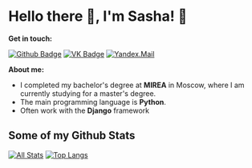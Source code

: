 # Hello there 👋, I'm Sasha! 🥑

**Get in touch:**
<!-- [![Linkedin Badge](https://img.shields.io/badge/-andrespedes12-0072b1?style=flat&logo=Linkedin&logoColor=white&link=https://www.linkedin.com/in/andrespedes12/)](https://www.linkedin.com/in/andrespedes12/) -->
[![Github Badge](https://img.shields.io/badge/N0len-sasha-grey?style=flat&logo=github&logoColor=white)](https://github.com/N0len-sasha/)
[![VK Badge](https://img.shields.io/badge/alexandr-blue?style=flat&logo=vk&logoColor=white)](https://vk.com/id275572405)
[![Yandex.Mail](https://img.shields.io/badge/alexandarplatoshin@yandex.ru-red?style=flat&logo=mail&logoColor=yellow)](https://aleksandarplatoshin/)

<!-- ![universe-frame](https://i.giphy.com/media/J39gurpvL7SHpnTTJB/giphy.webp "Universe Big Bang") -->

<!--
**pedes/pedes** is a ✨ _special_ ✨ repository because its `README.md` (this file) appears on your GitHub profile.

Here are some ideas to get you started:

- 🔭 I’m currently working on ...
- 🌱 I’m currently learning ...
- 👯 I’m looking to collaborate on ...
- 🤔 I’m looking for help with ...
- 💬 Ask me about ...
- 📫 How to reach me: ...
- 😄 Pronouns: ...
- ⚡ Fun fact: ...
-->

<!-- - 📫 Let's get social: <a href="https://www.linkedin.com/in/andrespedes12/"> <img src="https://img.shields.io/badge/-LinkedIn-%233781da" alt="LinkedIn"/></a>   -->

<!-- - 🤓 I'm Java Advocate (a.k.a. Evangelist)
- 💬 Let's talk about Software Architecture, Java, Security, Development Patterns.
- 🏆 I'm an avid improver. Continuously learning how to make the world better.
- Originally from **Medellin** 🇨🇴, now based in **Amsterdam** 🇳🇱 -->

**About me:**

- I completed my bachelor's degree at **MIREA** in Moscow, where I am currently studying for a master's degree.</br>
- The main programming language is **Python**.</br>
- Often work with the **Django** framework

## Some of my Github Stats
[![All Stats](https://github-readme-stats-axpwmfcg3.vercel.app/api?username=N0len-sasha&show_icons=true&include_all_commits=true&count_private=true&hide=contribs)](https://github.com/N0len-sasha/github-readme-stats)
[![Top Langs](https://github-readme-stats-axpwmfcg3.vercel.app/api/top-langs/?username=N0len-sasha&layout=compact)](https://github.com/N0len-sasha/github-readme-stats)


<!--![Pedes's github stats](https://github-readme-stats.vercel.app/api?username=pedes) -->
